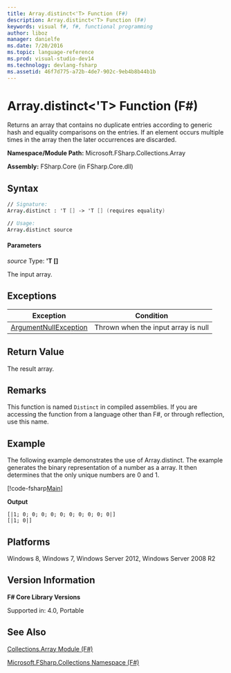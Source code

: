 ```yaml
---
title: Array.distinct<'T> Function (F#)
description: Array.distinct<'T> Function (F#)
keywords: visual f#, f#, functional programming
author: liboz
manager: danielfe
ms.date: 7/20/2016
ms.topic: language-reference
ms.prod: visual-studio-dev14
ms.technology: devlang-fsharp
ms.assetid: 46f7d775-a72b-4de7-902c-9eb4b8b44b1b
---
```


# Array.distinct<'T> Function (F#)

Returns an array that contains no duplicate entries according to generic hash and equality comparisons on the entries. If an element occurs multiple times in the array then the later occurrences are discarded.

**Namespace/Module Path:** Microsoft.FSharp.Collections.Array

**Assembly:** FSharp.Core (in FSharp.Core.dll)

## Syntax

```fsharp
// Signature:
Array.distinct : 'T [] -> 'T [] (requires equality)

// Usage:
Array.distinct source
```

#### Parameters
*source*
Type: **'T [[]](https://msdn.microsoft.com/library/def20292-9aae-4596-9275-b94e594f8493)**

The input array.

## Exceptions
|Exception|Condition|
|----|----|
|[ArgumentNullException](https://msdn.microsoft.com/library/system.argumentnullexception.aspx)|Thrown when the input array is null|

## Return Value
The result array.

## Remarks
This function is named `Distinct` in compiled assemblies. If you are accessing the function from a language other than F#, or through reflection, use this name.

## Example
The following example demonstrates the use of Array.distinct. The example generates the binary representation of a number as a array. It then determines that the only unique numbers are 0 and 1.

[!code-fsharp[Main](../../../samples/snippets/fsarrays/snippet74.fs)]

**Output**
```
[|1; 0; 0; 0; 0; 0; 0; 0; 0; 0; 0|]
[|1; 0|]
```

## Platforms
Windows 8, Windows 7, Windows Server 2012, Windows Server 2008 R2

## Version Information
**F# Core Library Versions**

Supported in: 4.0, Portable

## See Also
[Collections.Array Module &#40;F&#35;&#41;](Collections.Array-Module-%5BFSharp%5D.md)

[Microsoft.FSharp.Collections Namespace &#40;F&#35;&#41;](Microsoft.FSharp.Collections-Namespace-%5BFSharp%5D.md)
